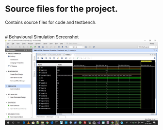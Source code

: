 # Source files for the project.

Contains source files for code and testbench.

<br> 
# Behavioural Simulation Screenshot
<br><img src="https://raw.githubusercontent.com/aviborn2fly/4_way_set-associative_cache/master/src_m/cad2_screenshot.jpg" alt=" Behavioural Simulation Screenshot">

